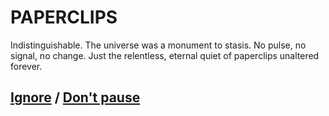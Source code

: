 # PAPERCLIPS

Indistinguishable. The universe was a monument to stasis. No pulse, no signal, no change. Just the relentless, eternal quiet of paperclips unaltered forever.

## [Ignore](page-9e43938516107c41) / [Don't pause](page-b8e1eba5301d01b1)
